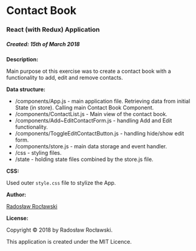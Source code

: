 # Contact Book
### React (with Redux) Application
##### Created: 15th of March 2018

__Description:__

Main purpose ot this exercise was to create 
a contact book with a functionality to add, edit and 
remove contacts. 

__Data structure:__

* /components/App.js - main application file. Retrieving data
from initial State (in store). Calling main Contact Book Component.
* /components/ContactList.js - Main view of the contact book.
* /components/Add~EditContactForm.js - handling Add and Edit functionality.
* /components/ToggleEditContactButton.js - handling hide/show edit form.
* /components/store.js - main data storage and event handler.
* /css - styling files.
* /state - holding state files combined by the store.js file.

__CSS:__

Used outer `style.css` file to stylize the App.

__Author:__

[Radosław Rocławski](https://github.com/RadekRo)

__License:__

Copyright &copy; 2018 by Radosław Rocławski.

This application is created under the MIT Licence.